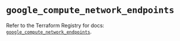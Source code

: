 # `google_compute_network_endpoints`

Refer to the Terraform Registry for docs: [`google_compute_network_endpoints`](https://registry.terraform.io/providers/hashicorp/google-beta/6.13.0/docs/resources/google_compute_network_endpoints).
